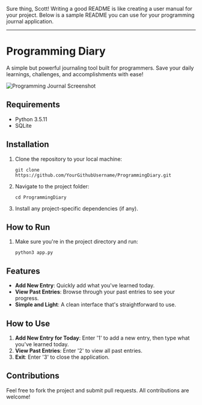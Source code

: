 Sure thing, Scott! Writing a good README is like creating a user manual for your project. Below is a sample README you can use for your programming journal application.

---

# Programming Diary

A simple but powerful journaling tool built for programmers. Save your daily learnings, challenges, and accomplishments with ease!

![Programming Journal Screenshot](./assets/Programming-Journal-Python.png)


## Requirements

- Python 3.5.11
- SQLite

## Installation

1. Clone the repository to your local machine:
   ```
   git clone https://github.com/YourGithubUsername/ProgrammingDiary.git
   ```

2. Navigate to the project folder:
   ```
   cd ProgrammingDiary
   ```

3. Install any project-specific dependencies (if any).

## How to Run

1. Make sure you're in the project directory and run:
   ```
   python3 app.py
   ```

## Features

- **Add New Entry**: Quickly add what you've learned today.
- **View Past Entries**: Browse through your past entries to see your progress.
- **Simple and Light**: A clean interface that's straightforward to use.

## How to Use

1. **Add New Entry for Today**: Enter '1' to add a new entry, then type what you've learned today.
2. **View Past Entries**: Enter '2' to view all past entries.
3. **Exit**: Enter '3' to close the application.

## Contributions

Feel free to fork the project and submit pull requests. All contributions are welcome!


